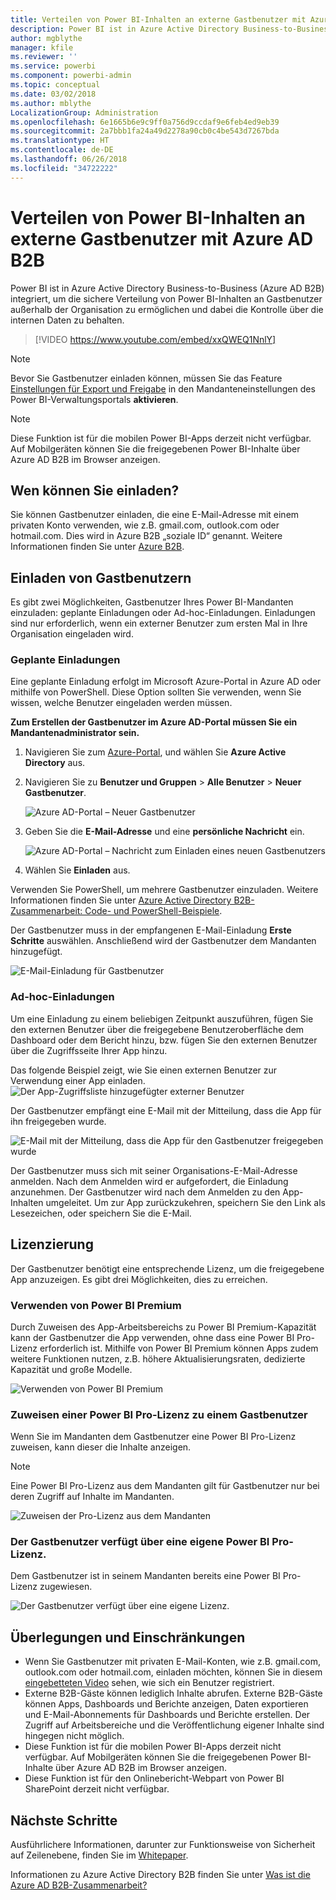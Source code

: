 ```yaml
---
title: Verteilen von Power BI-Inhalten an externe Gastbenutzer mit Azure AD B2B
description: Power BI ist in Azure Active Directory Business-to-Business (Azure AD B2B) integriert, um die sichere Verteilung von Power BI-Inhalten an Gastbenutzer außerhalb der Organisation zu ermöglichen.
author: mgblythe
manager: kfile
ms.reviewer: ''
ms.service: powerbi
ms.component: powerbi-admin
ms.topic: conceptual
ms.date: 03/02/2018
ms.author: mblythe
LocalizationGroup: Administration
ms.openlocfilehash: 6e1665b6e9c9ff0a756d9ccdaf9e6feb4ed9eb39
ms.sourcegitcommit: 2a7bbb1fa24a49d2278a90cb0c4be543d7267bda
ms.translationtype: HT
ms.contentlocale: de-DE
ms.lasthandoff: 06/26/2018
ms.locfileid: "34722222"
---
```

# <a name="distribute-power-bi-content-to-external-guest-users-with-azure-ad-b2b"></a>Verteilen von Power BI-Inhalten an externe Gastbenutzer mit Azure AD B2B

Power BI ist in Azure Active Directory Business-to-Business (Azure AD B2B) integriert, um die sichere Verteilung von Power BI-Inhalten an Gastbenutzer außerhalb der Organisation zu ermöglichen und dabei die Kontrolle über die internen Daten zu behalten.

> [!VIDEO https://www.youtube.com/embed/xxQWEQ1NnlY]

> [!NOTE]
> Bevor Sie Gastbenutzer einladen können, müssen Sie das Feature [Einstellungen für Export und Freigabe](service-admin-portal.md#export-and-sharing-settings) in den Mandanteneinstellungen des Power BI-Verwaltungsportals **aktivieren**.

> [!NOTE]
> Diese Funktion ist für die mobilen Power BI-Apps derzeit nicht verfügbar. Auf Mobilgeräten können Sie die freigegebenen Power BI-Inhalte über Azure AD B2B im Browser anzeigen. 

## <a name="who-can-you-invite"></a>Wen können Sie einladen?

Sie können Gastbenutzer einladen, die eine E-Mail-Adresse mit einem privaten Konto verwenden, wie z.B. gmail.com, outlook.com oder hotmail.com. Dies wird in Azure B2B „soziale ID“ genannt. Weitere Informationen finden Sie unter [Azure B2B](https://docs.microsoft.com/azure/active-directory/active-directory-b2b-what-is-azure-ad-b2b).

## <a name="invite-guest-users"></a>Einladen von Gastbenutzern

Es gibt zwei Möglichkeiten, Gastbenutzer Ihres Power BI-Mandanten einzuladen: geplante Einladungen oder Ad-hoc-Einladungen. Einladungen sind nur erforderlich, wenn ein externer Benutzer zum ersten Mal in Ihre Organisation eingeladen wird.

### <a name="planned-invites"></a>Geplante Einladungen

Eine geplante Einladung erfolgt im Microsoft Azure-Portal in Azure AD oder mithilfe von PowerShell. Diese Option sollten Sie verwenden, wenn Sie wissen, welche Benutzer eingeladen werden müssen. 

**Zum Erstellen der Gastbenutzer im Azure AD-Portal müssen Sie ein Mandantenadministrator sein.**

1. Navigieren Sie zum [Azure-Portal](https://portal.azure.com), und wählen Sie **Azure Active Directory** aus.

2. Navigieren Sie zu **Benutzer und Gruppen** > **Alle Benutzer** > **Neuer Gastbenutzer**.

    ![Azure AD-Portal – Neuer Gastbenutzer](media/service-admin-azure-ad-b2b/azuread-portal-new-guest-user.png)

3. Geben Sie die **E-Mail-Adresse** und eine **persönliche Nachricht** ein.

    ![Azure AD-Portal – Nachricht zum Einladen eines neuen Gastbenutzers](media/service-admin-azure-ad-b2b/azuread-portal-invite-message.png)

4. Wählen Sie **Einladen** aus.

Verwenden Sie PowerShell, um mehrere Gastbenutzer einzuladen. Weitere Informationen finden Sie unter [Azure Active Directory B2B-Zusammenarbeit: Code- und PowerShell-Beispiele](https://docs.microsoft.com/azure/active-directory/b2b/code-samples).

Der Gastbenutzer muss in der empfangenen E-Mail-Einladung **Erste Schritte** auswählen. Anschließend wird der Gastbenutzer dem Mandanten hinzugefügt.

![E-Mail-Einladung für Gastbenutzer](media/service-admin-azure-ad-b2b/guest-user-invite-email.png)

### <a name="ad-hoc-invites"></a>Ad-hoc-Einladungen

Um eine Einladung zu einem beliebigen Zeitpunkt auszuführen, fügen Sie den externen Benutzer über die freigegebene Benutzeroberfläche dem Dashboard oder dem Bericht hinzu, bzw. fügen Sie den externen Benutzer über die Zugriffsseite Ihrer App hinzu.

Das folgende Beispiel zeigt, wie Sie einen externen Benutzer zur Verwendung einer App einladen.
![Der App-Zugriffsliste hinzugefügter externer Benutzer](media/service-admin-azure-ad-b2b/power-bi-app-access.png)

Der Gastbenutzer empfängt eine E-Mail mit der Mitteilung, dass die App für ihn freigegeben wurde.

![E-Mail mit der Mitteilung, dass die App für den Gastbenutzer freigegeben wurde](media/service-admin-azure-ad-b2b/guest-user-invite-email2.png)

Der Gastbenutzer muss sich mit seiner Organisations-E-Mail-Adresse anmelden. Nach dem Anmelden wird er aufgefordert, die Einladung anzunehmen. Der Gastbenutzer wird nach dem Anmelden zu den App-Inhalten umgeleitet. Um zur App zurückzukehren, speichern Sie den Link als Lesezeichen, oder speichern Sie die E-Mail.

## <a name="licensing"></a>Lizenzierung

Der Gastbenutzer benötigt eine entsprechende Lizenz, um die freigegebene App anzuzeigen. Es gibt drei Möglichkeiten, dies zu erreichen.

### <a name="use-power-bi-premium"></a>Verwenden von Power BI Premium

Durch Zuweisen des App-Arbeitsbereichs zu Power BI Premium-Kapazität kann der Gastbenutzer die App verwenden, ohne dass eine Power BI Pro-Lizenz erforderlich ist. Mithilfe von Power BI Premium können Apps zudem weitere Funktionen nutzen, z.B. höhere Aktualisierungsraten, dedizierte Kapazität und große Modelle.

![Verwenden von Power BI Premium](media/service-admin-azure-ad-b2b/license-approach1.png)

### <a name="assign-power-bi-pro-license-to-guest-user"></a>Zuweisen einer Power BI Pro-Lizenz zu einem Gastbenutzer

Wenn Sie im Mandanten dem Gastbenutzer eine Power BI Pro-Lizenz zuweisen, kann dieser die Inhalte anzeigen.

> [!NOTE]
> Eine Power BI Pro-Lizenz aus dem Mandanten gilt für Gastbenutzer nur bei deren Zugriff auf Inhalte im Mandanten.

![Zuweisen der Pro-Lizenz aus dem Mandanten](media/service-admin-azure-ad-b2b/license-approach2.png)

### <a name="guest-user-brings-their-own-power-bi-pro-license"></a>Der Gastbenutzer verfügt über eine eigene Power BI Pro-Lizenz.

Dem Gastbenutzer ist in seinem Mandanten bereits eine Power BI Pro-Lizenz zugewiesen.

![Der Gastbenutzer verfügt über eine eigene Lizenz.](media/service-admin-azure-ad-b2b/license-approach3.png)

## <a name="considerations-and-limitations"></a>Überlegungen und Einschränkungen

* Wenn Sie Gastbenutzer mit privaten E-Mail-Konten, wie z.B. gmail.com, outlook.com oder hotmail.com, einladen möchten, können Sie in diesem [eingebetteten Video](https://docs.microsoft.com/azure/active-directory/active-directory-b2b-redemption-experience) sehen, wie sich ein Benutzer registriert.
* Externe B2B-Gäste können lediglich Inhalte abrufen. Externe B2B-Gäste können Apps, Dashboards und Berichte anzeigen, Daten exportieren und E-Mail-Abonnements für Dashboards und Berichte erstellen. Der Zugriff auf Arbeitsbereiche und die Veröffentlichung eigener Inhalte sind hingegen nicht möglich.
* Diese Funktion ist für die mobilen Power BI-Apps derzeit nicht verfügbar. Auf Mobilgeräten können Sie die freigegebenen Power BI-Inhalte über Azure AD B2B im Browser anzeigen.
* Diese Funktion ist für den Onlinebericht-Webpart von Power BI SharePoint derzeit nicht verfügbar.

## <a name="next-steps"></a>Nächste Schritte

Ausführlichere Informationen, darunter zur Funktionsweise von Sicherheit auf Zeilenebene, finden Sie im [Whitepaper](https://aka.ms/powerbi-b2b-whitepaper).

Informationen zu Azure Active Directory B2B finden Sie unter [Was ist die Azure AD B2B-Zusammenarbeit?](https://docs.microsoft.com/azure/active-directory/active-directory-b2b-what-is-azure-ad-b2b)
